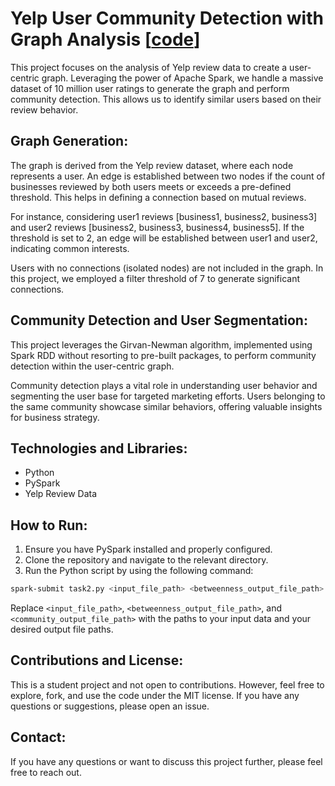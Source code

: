 # Yelp User Community Detection with Graph Analysis [[code](https://github.com/rantao-usc/spark-hw/blob/master/HW4/task2.py)]

This project focuses on the analysis of Yelp review data to create a user-centric graph. Leveraging the power of Apache Spark, we handle a massive dataset of 10 million user ratings to generate the graph and perform community detection. This allows us to identify similar users based on their review behavior.

## Graph Generation:

The graph is derived from the Yelp review dataset, where each node represents a user. An edge is established between two nodes if the count of businesses reviewed by both users meets or exceeds a pre-defined threshold. This helps in defining a connection based on mutual reviews.

For instance, considering user1 reviews [business1, business2, business3] and user2 reviews [business2, business3, business4, business5]. If the threshold is set to 2, an edge will be established between user1 and user2, indicating common interests.

Users with no connections (isolated nodes) are not included in the graph. In this project, we employed a filter threshold of 7 to generate significant connections.

## Community Detection and User Segmentation:

This project leverages the Girvan-Newman algorithm, implemented using Spark RDD without resorting to pre-built packages, to perform community detection within the user-centric graph.

Community detection plays a vital role in understanding user behavior and segmenting the user base for targeted marketing efforts. Users belonging to the same community showcase similar behaviors, offering valuable insights for business strategy.

## Technologies and Libraries:

- Python
- PySpark
- Yelp Review Data

## How to Run:

1. Ensure you have PySpark installed and properly configured.
2. Clone the repository and navigate to the relevant directory.
3. Run the Python script by using the following command:

```bash
spark-submit task2.py <input_file_path> <betweenness_output_file_path> <community_output_file_path>
```
Replace `<input_file_path>`, `<betweenness_output_file_path>`, and `<community_output_file_path>` with the paths to your input data and your desired output file paths.

## Contributions and License:

This is a student project and not open to contributions. However, feel free to explore, fork, and use the code under the MIT license. If you have any questions or suggestions, please open an issue.

## Contact:

If you have any questions or want to discuss this project further, please feel free to reach out.
